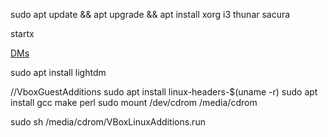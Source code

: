 sudo apt update && apt upgrade && apt install xorg i3 thunar sacura

startx

[DMs](https://wiki.debian.org/DisplayManager)

sudo apt install lightdm

//VboxGuestAdditions
sudo apt install linux-headers-$(uname -r)
sudo apt install gcc make perl
sudo mount /dev/cdrom /media/cdrom

sudo sh /media/cdrom/VBoxLinuxAdditions.run
